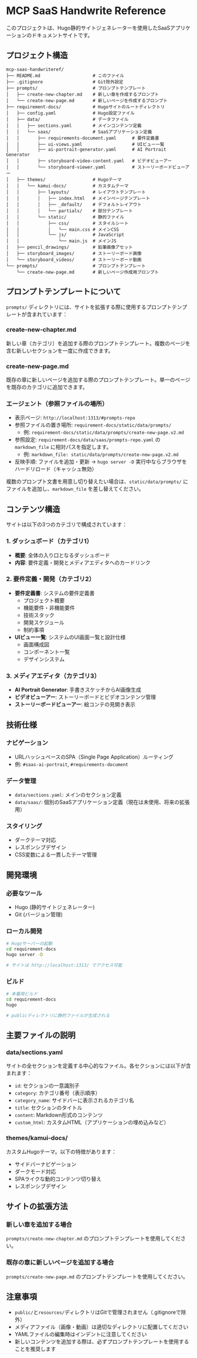 # MCP SaaS Handwrite Reference

このプロジェクトは、Hugo静的サイトジェネレーターを使用したSaaSアプリケーションのドキュメントサイトです。

## プロジェクト構造

```
mcp-saas-handwriteref/
├── README.md                    # このファイル
├── .gitignore                   # Git除外設定
├── prompts/                     # プロンプトテンプレート
│   ├── create-new-chapter.md    # 新しい章を作成するプロンプト
│   └── create-new-page.md       # 新しいページを作成するプロンプト
├── requirement-docs/            # Hugoサイトのルートディレクトリ
│   ├── config.yaml              # Hugo設定ファイル
│   ├── data/                    # データファイル
│   │   ├── sections.yaml        # メインコンテンツ定義
│   │   └── saas/                # SaaSアプリケーション定義
│   │       ├── requirements-document.yaml      # 要件定義書
│   │       ├── ui-views.yaml                   # UIビュー一覧
│   │       ├── ai-portrait-generator.yaml      # AI Portrait Generator
│   │       ├── storyboard-video-content.yaml   # ビデオビューアー
│   │       └── storyboard-viewer.yaml          # ストーリーボードビューアー
│   ├── themes/                  # Hugoテーマ
│   │   └── kamui-docs/          # カスタムテーマ
│   │       ├── layouts/         # レイアウトテンプレート
│   │       │   ├── index.html   # メインページテンプレート
│   │       │   ├── _default/    # デフォルトレイアウト
│   │       │   └── partials/    # 部分テンプレート
│   │       └── static/          # 静的ファイル
│   │           ├── css/         # スタイルシート
│   │           │   └── main.css # メインCSS
│   │           └── js/          # JavaScript
│   │               └── main.js  # メインJS
│   ├── pencil_drawings/         # 鉛筆画像アセット
│   ├── storyboard_images/       # ストーリーボード画像
│   └── storyboard_videos/       # ストーリーボード動画
└── prompts/                     # プロンプトテンプレート
    └── create-new-page.md       # 新しいページ作成用プロンプト
```

## プロンプトテンプレートについて

`prompts/` ディレクトリには、サイトを拡張する際に使用するプロンプトテンプレートが含まれています：

### create-new-chapter.md
新しい章（カテゴリ）を追加する際のプロンプトテンプレート。複数のページを含む新しいセクションを一度に作成できます。

### create-new-page.md
既存の章に新しいページを追加する際のプロンプトテンプレート。単一のページを既存のカテゴリに追加できます。

### エージェント（参照ファイルの場所）
- 表示ページ: `http://localhost:1313/#prompts-repo`
- 参照ファイルの置き場所: `requirement-docs/static/data/prompts/`
  - 例: `requirement-docs/static/data/prompts/create-new-page.v2.md`
- 参照設定: `requirement-docs/data/saas/prompts-repo.yaml` の `markdown_file` に相対パスを指定します。
  - 例: `markdown_file: static/data/prompts/create-new-page.v2.md`
- 反映手順: ファイルを追加・更新 → `hugo server -D` 実行中ならブラウザをハードリロード（キャッシュ無効）

複数のプロンプト文書を用意し切り替えたい場合は、`static/data/prompts/` にファイルを追加し、`markdown_file` を差し替えてください。

## コンテンツ構造

サイトは以下の3つのカテゴリで構成されています：

### 1. ダッシュボード（カテゴリ1）
- **概要**: 全体の入り口となるダッシュボード
- **内容**: 要件定義・開発とメディアエディタへのカードリンク

### 2. 要件定義・開発（カテゴリ2）
- **要件定義書**: システムの要件定義書
  - プロジェクト概要
  - 機能要件・非機能要件
  - 技術スタック
  - 開発スケジュール
  - 制約事項
- **UIビュー一覧**: システムのUI画面一覧と設計仕様
  - 画面構成図
  - コンポーネント一覧
  - デザインシステム

### 3. メディアエディタ（カテゴリ3）
- **AI Portrait Generator**: 手書きスケッチからAI画像生成
- **ビデオビューアー**: ストーリーボードとビデオコンテンツ管理
- **ストーリーボードビューアー**: 絵コンテの見開き表示

## 技術仕様

### ナビゲーション
- URLハッシュベースのSPA（Single Page Application）ルーティング
- 例: `#saas-ai-portrait`, `#requirements-document`

### データ管理
- `data/sections.yaml`: メインのセクション定義
- `data/saas/`: 個別のSaaSアプリケーション定義（現在は未使用、将来の拡張用）

### スタイリング
- ダークテーマ対応
- レスポンシブデザイン
- CSS変数による一貫したテーマ管理

## 開発環境

### 必要なツール
- Hugo (静的サイトジェネレーター)
- Git (バージョン管理)

### ローカル開発
```bash
# Hugoサーバーの起動
cd requirement-docs
hugo server -D

# サイトは http://localhost:1313/ でアクセス可能
```

### ビルド
```bash
# 本番用ビルド
cd requirement-docs
hugo

# publicディレクトリに静的ファイルが生成される
```

## 主要ファイルの説明

### data/sections.yaml
サイトの全セクションを定義する中心的なファイル。各セクションには以下が含まれます：
- `id`: セクションの一意識別子
- `category`: カテゴリ番号（表示順序）
- `category_name`: サイドバーに表示されるカテゴリ名
- `title`: セクションのタイトル
- `content`: Markdown形式のコンテンツ
- `custom_html`: カスタムHTML（アプリケーションの埋め込みなど）

### themes/kamui-docs/
カスタムHugoテーマ。以下の特徴があります：
- サイドバーナビゲーション
- ダークモード対応
- SPAライクな動的コンテンツ切り替え
- レスポンシブデザイン

## サイトの拡張方法

### 新しい章を追加する場合
`prompts/create-new-chapter.md` のプロンプトテンプレートを使用してください。

### 既存の章に新しいページを追加する場合
`prompts/create-new-page.md` のプロンプトテンプレートを使用してください。

## 注意事項

- `public/`と`resources/`ディレクトリはGitで管理されません（.gitignoreで除外）
- メディアファイル（画像・動画）は適切なディレクトリに配置してください
- YAMLファイルの編集時はインデントに注意してください
- 新しいコンテンツを追加する際は、必ずプロンプトテンプレートを使用することを推奨します
